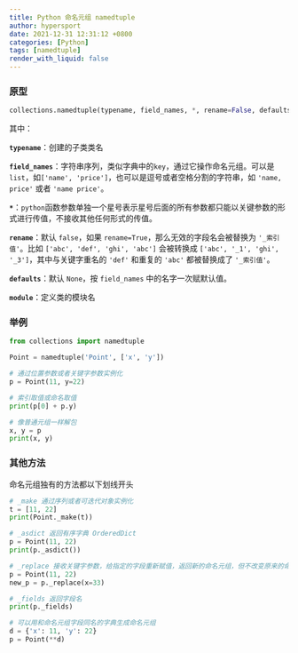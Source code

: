 ```yaml
---
title: Python 命名元组 namedtuple
author: hypersport
date: 2021-12-31 12:31:12 +0800
categories: [Python]
tags: [namedtuple]
render_with_liquid: false
---
```


### 原型
```python
collections.namedtuple(typename, field_names, *, rename=False, defaults=None, module=None)
```

其中：

**`typename`**：创建的子类类名

**`field_names`**：字符串序列，类似字典中的`key`，通过它操作命名元组。可以是`list`，如`['name', 'price']`，也可以是逗号或者空格分割的字符串，如 `'name, price'` 或者 `'name price'`。

**`*`**：`python`函数参数单独一个星号表示星号后面的所有参数都只能以关键参数的形式进行传值，不接收其他任何形式的传值。

**`rename`**：默认 `false`，如果 `rename=True`，那么无效的字段名会被替换为 `'_索引值'`。比如 `['abc', 'def', 'ghi', 'abc']` 会被转换成 `['abc', '_1', 'ghi', '_3']`，其中与关键字重名的 `'def'` 和重复的 `'abc'` 都被替换成了 `'_索引值'`。

**`defaults`**：默认 `None`，按 `field_names` 中的名字一次赋默认值。

**`module`**：定义类的模块名

### 举例

```python
from collections import namedtuple

Point = namedtuple('Point', ['x', 'y'])

# 通过位置参数或者关键字参数实例化
p = Point(11, y=22)

# 索引取值或命名取值
print(p[0] + p.y)

# 像普通元组一样解包
x, y = p
print(x, y)
```

### 其他方法

命名元组独有的方法都以下划线开头

```python
# _make 通过序列或者可迭代对象实例化
t = [11, 22]
print(Point._make(t))

# _asdict 返回有序字典 OrderedDict
p = Point(11, 22)
print(p._asdict())

# _replace 接收关键字参数，给指定的字段重新赋值，返回新的命名元组，但不改变原来的命名元组
p = Point(11, 22)
new_p = p._replace(x=33)

# _fields 返回字段名
print(p._fields)

# 可以用和命名元组字段同名的字典生成命名元组
d = {'x': 11, 'y': 22}
p = Point(**d)
```
